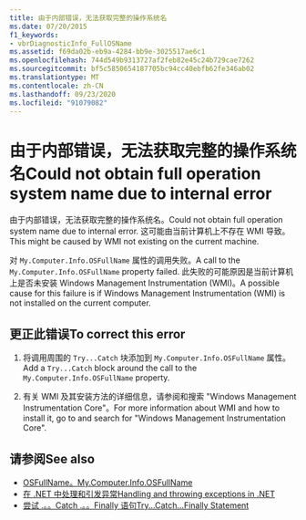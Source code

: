 ```yaml
---
title: 由于内部错误，无法获取完整的操作系统名
ms.date: 07/20/2015
f1_keywords:
- vbrDiagnosticInfo_FullOSName
ms.assetid: f69da02b-eb9a-4284-bb9e-3025517ae6c1
ms.openlocfilehash: 744d549b9313727af2feb82e45c24b729cae7262
ms.sourcegitcommit: bf5c5850654187705bc94cc40ebfb62fe346ab02
ms.translationtype: MT
ms.contentlocale: zh-CN
ms.lasthandoff: 09/23/2020
ms.locfileid: "91079082"
---
```

# <a name="could-not-obtain-full-operation-system-name-due-to-internal-error"></a><span data-ttu-id="61c8b-102">由于内部错误，无法获取完整的操作系统名</span><span class="sxs-lookup"><span data-stu-id="61c8b-102">Could not obtain full operation system name due to internal error</span></span>

<span data-ttu-id="61c8b-103">由于内部错误，无法获取完整的操作系统名。</span><span class="sxs-lookup"><span data-stu-id="61c8b-103">Could not obtain full operation system name due to internal error.</span></span> <span data-ttu-id="61c8b-104">这可能由当前计算机上不存在 WMI 导致。</span><span class="sxs-lookup"><span data-stu-id="61c8b-104">This might be caused by WMI not existing on the current machine.</span></span>  
  
 <span data-ttu-id="61c8b-105">对 `My.Computer.Info.OSFullName` 属性的调用失败。</span><span class="sxs-lookup"><span data-stu-id="61c8b-105">A call to the `My.Computer.Info.OSFullName` property failed.</span></span> <span data-ttu-id="61c8b-106">此失败的可能原因是当前计算机上是否未安装 Windows Management Instrumentation (WMI)。</span><span class="sxs-lookup"><span data-stu-id="61c8b-106">A possible cause for this failure is if Windows Management Instrumentation (WMI) is not installed on the current computer.</span></span>  
  
## <a name="to-correct-this-error"></a><span data-ttu-id="61c8b-107">更正此错误</span><span class="sxs-lookup"><span data-stu-id="61c8b-107">To correct this error</span></span>  
  
1. <span data-ttu-id="61c8b-108">将调用周围的 `Try...Catch` 块添加到 `My.Computer.Info.OSFullName` 属性。</span><span class="sxs-lookup"><span data-stu-id="61c8b-108">Add a `Try...Catch` block around the call to the `My.Computer.Info.OSFullName` property.</span></span>  
  
2. <span data-ttu-id="61c8b-109">有关 WMI 及其安装方法的详细信息，请参阅和搜索 "Windows Management Instrumentation Core"。</span><span class="sxs-lookup"><span data-stu-id="61c8b-109">For more information about WMI and how to install it, go to  and search for "Windows Management Instrumentation Core".</span></span>  
  
## <a name="see-also"></a><span data-ttu-id="61c8b-110">请参阅</span><span class="sxs-lookup"><span data-stu-id="61c8b-110">See also</span></span>

- [<span data-ttu-id="61c8b-111">OSFullName。</span><span class="sxs-lookup"><span data-stu-id="61c8b-111">My.Computer.Info.OSFullName</span></span>](xref:Microsoft.VisualBasic.Devices.ComputerInfo.OSFullName)
- [<span data-ttu-id="61c8b-112">在 .NET 中处理和引发异常</span><span class="sxs-lookup"><span data-stu-id="61c8b-112">Handling and throwing exceptions in .NET</span></span>](../../standard/exceptions/index.md)
- [<span data-ttu-id="61c8b-113">尝试 .。。Catch .。。Finally 语句</span><span class="sxs-lookup"><span data-stu-id="61c8b-113">Try...Catch...Finally Statement</span></span>](../language-reference/statements/try-catch-finally-statement.md)
